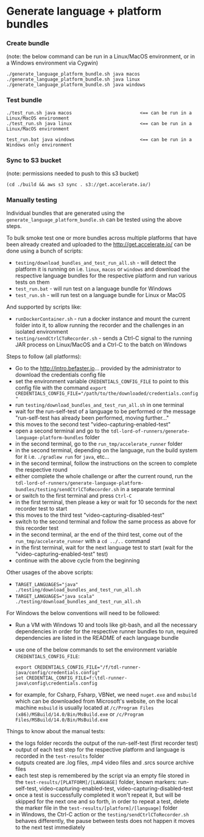 # Generate language + platform bundles

### Create bundle
(note: the below command can be run in a Linux/MacOS environment, or in a Windows environment via Cygwin)
```
./generate_language_platform_bundle.sh java macos
./generate_language_platform_bundle.sh java linux
./generate_language_platform_bundle.sh java windows
```

### Test bundle
```
./test_run.sh java macos                         <== can be run in a Linux/MacOS environment
./test_run.sh java linux                         <== can be run in a Linux/MacOS environment

test_run.bat java windows                        <== can be run in a Windows only environment
```

### Sync to S3 bucket
(note: permissions needed to push to this s3 bucket)

```
(cd ./build && aws s3 sync . s3://get.accelerate.io/)
```

### Manually testing

Individual bundles that are generated using the `generate_language_platform_bundle.sh` can be tested using the above steps.

To bulk smoke test one or more bundles across multiple platforms that have been already created and uploaded to the http://get.accelerate.io/ can be done using a bunch of scripts:

- `testing/download_bundles_and_test_run_all.sh` - will detect the platform it is running on i.e. `linux`, `macos` or `windows` and download the respective language bundles for the respective platform and run various tests on them
- `test_run.bat` - will run test on a language bundle for Windows
- `test_run.sh` - will run test on a language bundle for Linux or MacOS

And supported by scripts like:

- `runDockerContainer.sh` - run a docker instance and mount the current folder into it, to allow running the recorder and the challenges in an isolated environment
- `testing/sendCtrlCToRecorder.sh` - sends a Ctrl-C signal to the running JAR process on Linux/MacOS and a Ctrl-C to the batch on Windows

Steps to follow (all platforms):

- Go to the http://intro.befaster.io... provided by the administrator to download the credentials config file
- set the environment variable `CREDENTIALS_CONFIG_FILE` to point to this config file with the command `export CREDENTIALS_CONFIG_FILE="/path/to/the/downloaded/credentials.config"`
- run `testing/download_bundles_and_test_run_all.sh` in one terminal 
- wait for the run-self-test of a language to be performed or the message "run-self-test has already been performed, moving further..."
- this moves to the second test "video-capturing-enabled-test"
- open a second terminal and go to the `tdl-lord-of-runners/generate-language-platform-bundles` folder
- in the second terminal, go to the `run_tmp/accelerate_runner` folder 
- in the second terminal, depending on the language, run the build system for it i.e. `./gradlew run` for `java`, etc...
- in the second terminal, follow the instructions on the screen to complete the respective round
- either complete the whole challenge or after the current round, run the `tdl-lord-of-runners/generate-language-platform-bundles/testing/sendCtrlCToRecorder.sh` in a separate terminal
- or switch to the first terminal and press `Ctrl-C`
- in the first terminal, then please a key or wait for 10 seconds for the next recorder test to start
- this moves to the third test "video-capturing-disabled-test"
- switch to the second terminal and follow the same process as above for this recorder test
- in the second terminal, ar the end of the third test, come out of the `run_tmp/accelerate_runner` with a `cd ../..` command
- in the first terminal, wait for the next language test to start (wait for the "video-capturing-enabled-test" test)
- continue with the above cycle from the beginning

Other usages of the above scripts:

- `TARGET_LANGUAGES="java" ./testing/download_bundles_and_test_run_all.sh`
- `TARGET_LANGUAGES="java scala" ./testing/download_bundles_and_test_run_all.sh`

For Windows the below conventions will need to be followed:

- Run a VM with Windows 10 and tools like git-bash, and all the necessary dependencies in order for the respective runner bundles to run, required dependencies are listed in the README of each language bundle
- use one of the below commands to set the environment variable `CREDENTIALS_CONFIG_FILE`:

	```
	export CREDENTIALS_CONFIG_FILE="/f/tdl-runner-java/config/credentials.config"
	set CREDENTIAL_CONFIG_FILE=f:\tdl-runner-java\config\credentials.config
	```
- for example, for Csharp, Fsharp, VBNet, we need `nuget.exe` and `msbuild` which can be downloaded from Microsoft's website, on the local machine `msbuild` is usually located at `/c/Program Files (x86)/MSBuild/14.0/Bin/MsBuild.exe` or `/c/Program Files/MSBuild/14.0/Bin/MsBuild.exe`

Things to know about the manual tests:
- the logs folder records the output of the run-self-test (first recorder test) 
- output of each test step for the respective platform and language is recorded in the `test-results` folder
- outputs created are .log files, .mp4 video files and .srcs source archive files
- each test step is remembered by the script via an empty file stored in the `test-results/[PLATFORM]/[LANGUAGE]` folder, known markers:  run-self-test, video-capturing-enabled-test, video-capturing-disabled-test
- once a test is successfully completed it won't repeat it, but will be skipped for the next one and so forth, in order to repeat a test, delete the marker file in the `test-results/[platform]/[language]` folder
- in Windows, the Ctrl-C action or the `testing/sendCtrlCToRecorder.sh` behaves differently, the pause between tests does not happen it moves to the next test immediately